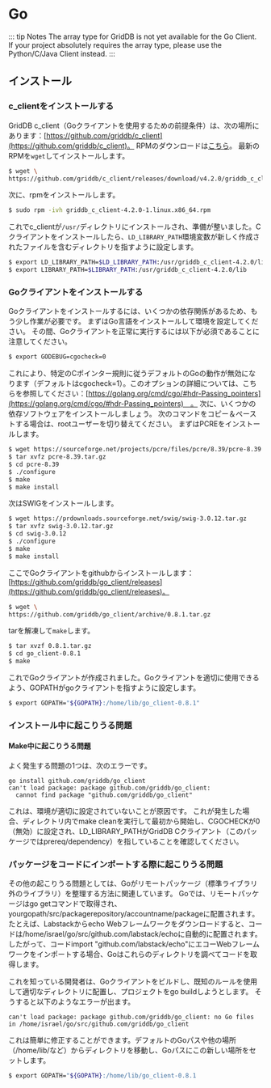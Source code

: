 # Go





::: tip Notes
The array type for GridDB is not yet available for the Go Client. If your project absolutely requires the array type, please use the Python/C/Java Client instead.
:::

## インストール
### c_clientをインストールする
GridDB c_client（Goクライアントを使用するための前提条件）は、次の場所にあります：[https://github.com/griddb/c_client](https://github.com/griddb/c_client)。 RPMのダウンロードは[こちら](https://github.com/griddb/c_client/releases)。 最新のRPMを`wget`してインストールします。

``` bash
$ wget \
https://github.com/griddb/c_client/releases/download/v4.2.0/griddb_c_client-4.2.0-1.linux.x86_64.rpm
```
次に、rpmをインストールします。
``` bash
$ sudo rpm -ivh griddb_c_client-4.2.0-1.linux.x86_64.rpm
```
これでc_clientが`/usr/`ディレクトリにインストールされ、準備が整いました。Cクライアントをインストールしたら、`LD_LIBRARY_PATH`環境変数が新しく作成されたファイルを含むディレクトリを指すように設定します。

``` bash
$ export LD_LIBRARY_PATH=$LD_LIBRARY_PATH:/usr/griddb_c_client-4.2.0/lib
$ export LIBRARY_PATH=$LIBRARY_PATH:/usr/griddb_c_client-4.2.0/lib
```
### Goクライアントをインストールする
Goクライアントをインストールするには、いくつかの依存関係があるため、もう少し作業が必要です。 まずはGo言語をインストールして環境を設定してください。 その間、Goクライアントを正常に実行するには以下が必須であることに注意してください。
``` bash
$ export GODEBUG=cgocheck=0
```
これにより、特定のCポインター規則に従うデフォルトのGoの動作が無効になります（デフォルトはcgocheck=1）。このオプションの詳細については、こちらを参照してください：[https://golang.org/cmd/cgo/#hdr-Passing_pointers](https://golang.org/cmd/cgo/#hdr-Passing_pointers)　。
次に、いくつかの依存ソフトウェアをインストールしましょう。 次のコマンドをコピー＆ペーストする場合は、rootユーザーを切り替えてください。
まずはPCREをインストールします。
``` bash
$ wget https://sourceforge.net/projects/pcre/files/pcre/8.39/pcre-8.39.tar.gz
$ tar xvfz pcre-8.39.tar.gz
$ cd pcre-8.39
$ ./configure
$ make
$ make install
```
次はSWIGをインストールします。
``` bash
$ wget https://prdownloads.sourceforge.net/swig/swig-3.0.12.tar.gz
$ tar xvfz swig-3.0.12.tar.gz
$ cd swig-3.0.12
$ ./configure
$ make
$ make install
```
ここでGoクライアントをgithubからインストールします：[https://github.com/griddb/go_client/releases](https://github.com/griddb/go_client/releases)。
``` bash
$ wget \
https://github.com/griddb/go_client/archive/0.8.1.tar.gz
```
tarを解凍して`make`します。
``` bash
$ tar xvzf 0.8.1.tar.gz
$ cd go_client-0.8.1
$ make
```
これでGoクライアントが作成されました。Goクライアントを適切に使用できるよう、GOPATHがgoクライアントを指すように設定します。
``` bash
$ export GOPATH="${GOPATH}:/home/lib/go_client-0.8.1"
```
### インストール中に起こりうる問題
#### Make中に起こりうる問題
よく発生する問題の1つは、次のエラーです。

```
go install github.com/griddb/go_client
can't load package: package github.com/griddb/go_client:
  cannot find package "github.com/griddb/go_client"
```
これは、環境が適切に設定されていないことが原因です。 これが発生した場合、ディレクトリ内でmake cleanを実行して最初から開始し、CGOCHECKが0（無効）に設定され、LD_LIBRARY_PATHがGridDB Cクライアント（このパッケージではprereq/dependency）を指していることを確認してください。

### パッケージをコードにインポートする際に起こりうる問題
その他の起こりうる問題としては、Goがリモートパッケージ（標準ライブラリ外のライブラリ）を整理する方法に関連しています。 Goでは、リモートパッケージはgo getコマンドで取得され、yourgopath/src/packagerepository/accountname/packageに配置されます。 たとえば、Labstackからecho Webフレームワークをダウンロードすると、コードは/home/israel/go/src/github.com/labstack/echoに自動的に配置されます。 したがって、コードimport "github.com/labstack/echo"にエコーWebフレームワークをインポートする場合、Goはこれらのディレクトリを調べてコードを取得します。

これを知っている開発者は、Goクライアントをビルドし、既知のルールを使用して適切なディレクトリに配置し、プロジェクトをgo buildしようとします。 そうすると以下のようなエラーが出ます。

```
can't load package: package github.com/griddb/go_client: no Go files in /home/israel/go/src/github.com/griddb/go_client
```
これは簡単に修正することができます。デフォルトのGoパスや他の場所（/home/lib/など）からディレクトリを移動し、Goパスにこの新しい場所をセットします。

``` bash
$ export GOPATH="${GOPATH}:/home/lib/go_client-0.8.1
```